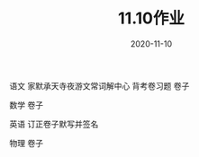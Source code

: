﻿---
layout: post
title: 11.10作业
date: 2020-11-10
categories: blog
tags: 
description: 
---

语文 家默承天寺夜游文常词解中心
背考卷习题
卷子

数学 卷子

英语 订正卷子默写并签名

物理 卷子












